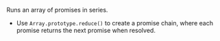 Runs an array of promises in series.

- Use `Array.prototype.reduce()` to create a promise chain, where each promise returns the next promise when resolved.